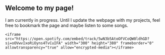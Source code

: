 ## Welcome to my page!

I am currently in progress. Until I update the webpage with my projects, feel free to bookmark the page and maybe listen to some songs.

`<iframe src="https://open.spotify.com/embed/track/5wN3b5AtoOFVCoQW0ldhGD?si=oOVwvIxoRiOyns4TvCuIFA" width="300" height="380" frameborder="0" allowtransparency="true" allow="encrypted-media"></iframe>`


